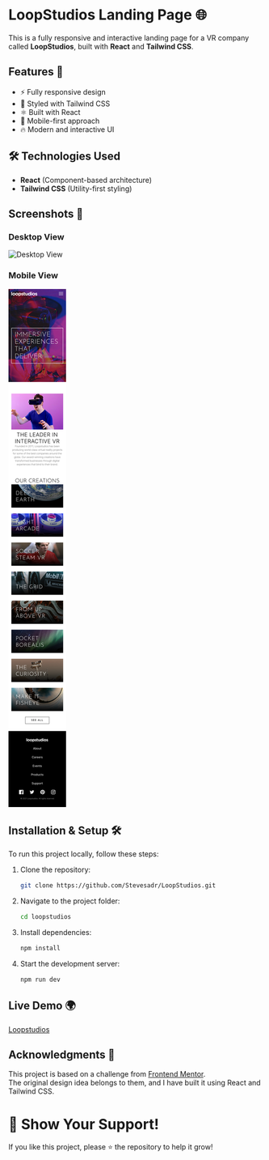 # LoopStudios Landing Page 🌐

This is a fully responsive and interactive landing page for a VR company called **LoopStudios**, built with **React** and **Tailwind CSS**.

## Features 🚀

- ⚡ Fully responsive design
- 🎨 Styled with Tailwind CSS
- ⚛️ Built with React
- 📱 Mobile-first approach
- 🔥 Modern and interactive UI

## 🛠️ Technologies Used

- **React** (Component-based architecture)
- **Tailwind CSS** (Utility-first styling)

## Screenshots 📸

### Desktop View

![Desktop View](./public/Desktop-Screenshot.png)

### Mobile View

![Mobile View](./public/Mobile-Screenshot.png)

## Installation & Setup 🛠

To run this project locally, follow these steps:

1. Clone the repository:

   ```sh
   git clone https://github.com/Stevesadr/LoopStudios.git
   ```

2. Navigate to the project folder:
   ```sh
   cd loopstudios
   ```
4. Install dependencies:
   ```sh
   npm install
   ```
6. Start the development server:
   ```sh
   npm run dev
   ```
## Live Demo 🌍
[Loopstudios](https://loopstudios-two-nu.vercel.app/)

## Acknowledgments 🙌

This project is based on a challenge from [Frontend Mentor](https://www.frontendmentor.io/).  
The original design idea belongs to them, and I have built it using React and Tailwind CSS.

# 🌟 Show Your Support!

If you like this project, please ⭐️ the repository to help it grow!
